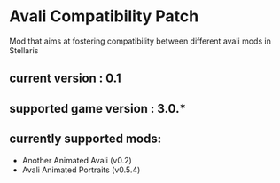# Avali Compatibility Patch

Mod that aims at fostering compatibility between different avali mods in Stellaris

## current version : 0.1
## supported game version : 3.0.*

## currently supported mods:
- Another Animated Avali (v0.2)
- Avali Animated Portraits (v0.5.4)
